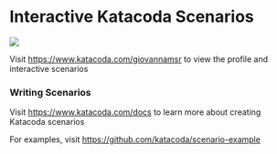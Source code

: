 # Interactive Katacoda Scenarios

[![](http://shields.katacoda.com/katacoda/giovannamsr/count.svg)](https://www.katacoda.com/giovannamsr "Get your profile on Katacoda.com")

Visit https://www.katacoda.com/giovannamsr to view the profile and interactive scenarios

### Writing Scenarios
Visit https://www.katacoda.com/docs to learn more about creating Katacoda scenarios

For examples, visit https://github.com/katacoda/scenario-example
